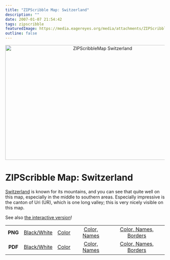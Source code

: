 ```yaml
---
title: "ZIPScribble Map: Switzerland"
description: ""
date: 2007-01-07 21:54:42
tags: zipscribble
featuredImage: https://media.eagereyes.org/media/attachments/ZIPScribbleMaps/ZIPScribbleMap-Switzerland-color-names-borders.png
outline: false
---
```


<p align="center"><img class="aligncenter" title="ZIPScribbleMap Switzerland" src="https://media.eagereyes.org/media/attachments/ZIPScribbleMaps/ZIPScribbleMap-Switzerland-color-names-borders.png" alt="ZIPScribbleMap Switzerland" width="599" height="364" border="0" /></p>

# ZIPScribble Map: Switzerland

<a href="http://en.wikipedia.org/wiki/Switzerland">Switzerland</a> is known for its mountains, and you can see that quite well on this map, especially in the middle to southern areas. Especially impressive is the canton of Uri (UR), which is one long valley; this is very nicely visible on this map.

See also <a href="/zipscribble-maps/interactive-zipscribble-map#CH">the interactive version</a>!

<table width="80%" border="0" align="center">
<tbody>
<tr>
<td align="center"><strong>PNG</strong></td>
<td align="center"><a href="https://media.eagereyes.org/media/attachments/ZIPScribbleMaps/ZIPScribbleMap-Switzerland.png" target="_blank" rel="slb_off">Black/White</a></td>
<td align="center"><a href="https://media.eagereyes.org/media/attachments/ZIPScribbleMaps/ZIPScribbleMap-Switzerland-color.png" target="_blank" rel="slb_off">Color</a></td>
<td align="center"><a href="https://media.eagereyes.org/media/attachments/ZIPScribbleMaps/ZIPScribbleMap-Switzerland-color-names.png" target="_blank" rel="slb_off">Color, Names</a></td>
<td align="center"><a href="https://media.eagereyes.org/media/attachments/ZIPScribbleMaps/ZIPScribbleMap-Switzerland-color-names-borders.png" target="_blank" rel="slb_off">Color, Names, Borders</a></td>
</tr>
<tr>
<td align="center"><strong>PDF</strong></td>
<td align="center"><a href="https://media.eagereyes.org/media/attachments/ZIPScribbleMaps/ZIPScribbleMap-Switzerland.pdf" target="_blank">Black/White</a></td>
<td align="center"><a href="https://media.eagereyes.org/media/attachments/ZIPScribbleMaps/ZIPScribbleMap-Switzerland-color.pdf" target="_blank">Color </a></td>
<td align="center"><a href="https://media.eagereyes.org/media/attachments/ZIPScribbleMaps/ZIPScribbleMap-Switzerland-color-names.pdf" target="_blank">Color, Names</a></td>
<td align="center"><a href="https://media.eagereyes.org/media/attachments/ZIPScribbleMaps/ZIPScribbleMap-Switzerland-color-names-borders.pdf" target="_blank">Color, Names, Borders</a></td>
</tr>
</tbody>
</table>


<PostedBy />


